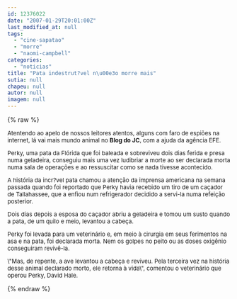 ```yaml
---
id: 12376022
date: "2007-01-29T20:01:00Z"
last_modified_at: null
tags:
  - "cine-sapatao"
  - "morre"
  - "naomi-campbell"
categories:
  - "noticias"
title: "Pata indestrut?vel n\u00e3o morre mais"
sutia: null
chapeu: null
autor: null
imagem: null
---
```

{% raw %}
<p><FONT size=2></p>
<p><P>Atentendo ao apelo de nossos leitores atentos, alguns com faro de espiões na internet, lá vai mais mundo animal no <STRONG>Blog do JC</STRONG>, com a ajuda da agência EFE.</P></p>
<p><P>Perky, uma pata da Flórida que foi baleada e sobreviveu dois dias ferida e presa numa geladeira, conseguiu mais uma vez ludibriar a morte ao ser declarada morta numa sala de operações e ao ressuscitar como se nada tivesse acontecido.</P></p>
<p><P>A história da incr?vel pata chamou a atenção da imprensa americana na semana passada quando foi reportado que Perky havia recebido um tiro de um caçador de Tallahassee, que a enfiou num refrigerador decidido a servi-la numa refeição posterior. </P></p>
<p><P>Dois dias depois a esposa do caçador abriu a geladeira e tomou um susto quando a pata, de um quilo e meio, levantou a cabeça.</P></p>
<p><P>Perky foi levada para um veterinário e, em meio à cirurgia em seus ferimentos na asa e na pata, foi declarada morta. Nem os golpes no peito ou as doses oxigênio conseguiram revivê-la.</P></p>
<p><P>\"Mas, de repente, a ave levantou a cabeça e reviveu. Pela terceira vez na história desse animal declarado morto, ele retorna à vida\", comentou o veterinário que operou Perky, David Hale.</P></FONT> </p>
{% endraw %}